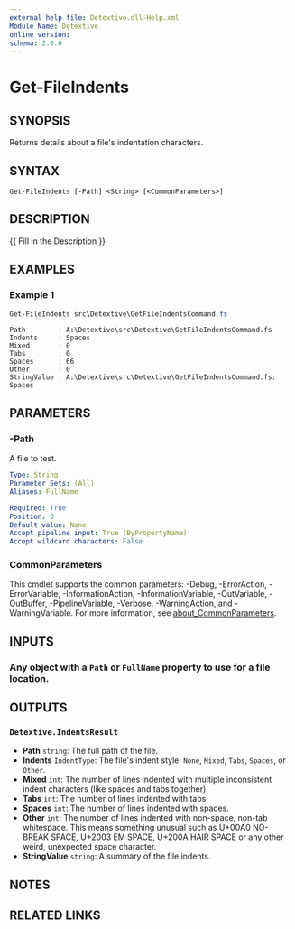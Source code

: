 ```yaml
---
external help file: Detextive.dll-Help.xml
Module Name: Detextive
online version:
schema: 2.0.0
---
```


# Get-FileIndents

## SYNOPSIS
Returns details about a file's indentation characters.

## SYNTAX

```
Get-FileIndents [-Path] <String> [<CommonParameters>]
```

## DESCRIPTION
{{ Fill in the Description }}

## EXAMPLES

### Example 1
```ps1
Get-FileIndents src\Detextive\GetFileIndentsCommand.fs
```

```
Path        : A:\Detextive\src\Detextive\GetFileIndentsCommand.fs
Indents     : Spaces
Mixed       : 0
Tabs        : 0
Spaces      : 66
Other       : 0
StringValue : A:\Detextive\src\Detextive\GetFileIndentsCommand.fs: Spaces
```

## PARAMETERS

### -Path
A file to test.

```yaml
Type: String
Parameter Sets: (All)
Aliases: FullName

Required: True
Position: 0
Default value: None
Accept pipeline input: True (ByPropertyName)
Accept wildcard characters: False
```

### CommonParameters
This cmdlet supports the common parameters: -Debug, -ErrorAction, -ErrorVariable, -InformationAction, -InformationVariable, -OutVariable, -OutBuffer, -PipelineVariable, -Verbose, -WarningAction, and -WarningVariable. For more information, see [about_CommonParameters](http://go.microsoft.com/fwlink/?LinkID=113216).

## INPUTS

### Any object with a `Path` or `FullName` property to use for a file location.

## OUTPUTS

### `Detextive.IndentsResult`

* **Path** `string`: The full path of the file.
* **Indents** `IndentType`: The file's indent style: `None`, `Mixed`, `Tabs`, `Spaces`, or `Other`.
* **Mixed** `int`: The number of lines indented with multiple inconsistent indent characters
  (like spaces and tabs together).
* **Tabs** `int`: The number of lines indented with tabs.
* **Spaces** `int`: The number of lines indented with spaces.
* **Other** `int`: The number of lines indented with non-space, non-tab whitespace.
  This means something unusual such as U+00A0 NO-BREAK SPACE, U+2003 EM SPACE, U+200A HAIR SPACE
  or any other weird, unexpected space character.
* **StringValue** `string`: A summary of the file indents.

## NOTES

## RELATED LINKS
